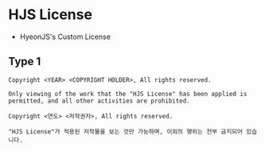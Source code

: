 # HJS License
- HyeonJS's Custom License

## Type 1
```
Copyright <YEAR> <COPYRIGHT HOLDER>, All rights reserved.

Only viewing of the work that the "HJS License" has been applied is permitted, and all other activities are prohibited.
```

```
Copyright <연도> <저작권자>, All rights reserved.

"HJS License"가 적용된 저작물을 보는 것만 가능하며, 이외의 행위는 전부 금지되어 있습니다.
```
